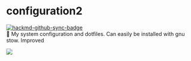 # configuration2
[![hackmd-github-sync-badge](https://hackmd.io/0CmslwnjTCK8S1hATlUnNQ/badge)](https://hackmd.io/KnqujJfDTQ-VijIPPkfPPQ)  
🧪 My system configuration and dotfiles. Can easily be installed with gnu stow. Improved  

![](https://i.imgur.com/EDuuj9a.jpg)
